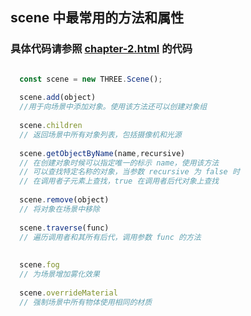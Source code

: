 ## scene 中最常用的方法和属性
### 具体代码请参照 [chapter-2.html](https://github.com/wangcongyi/Three-copy/blob/master/new/chapter-2-1.html) 的代码


```js

  const scene = new THREE.Scene();
  
  scene.add(object)
  //用于向场景中添加对象。使用该方法还可以创建对象组
  
  scene.children
  // 返回场景中所有对象列表，包括摄像机和光源
  
  scene.getObjectByName(name,recursive)
  // 在创建对象时候可以指定唯一的标示 name，使用该方法
  // 可以查找特定名称的对象，当参数 recursive 为 false 时
  // 在调用者子元素上查找，true 在调用者后代对象上查找
  
  scene.remove(object)
  // 将对象在场景中移除
  
  scene.traverse(func)
  // 遍历调用者和其所有后代，调用参数 func 的方法
  
  
  scene.fog
  // 为场景增加雾化效果
  
  scene.overrideMaterial
  // 强制场景中所有物体使用相同的材质
  



```